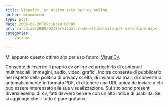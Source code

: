 ```yaml
---
title: Visualcv, un ottimo sito per cv online
author: mtammacco
type: post
date: 2009-02-20T07:10:40+00:00
url: /archive/2009/02/20/visualcv-un-ottimo-sito-per-cv-online.aspx
categories:
  - Variuos

---
```

Mi appunto questo ottimo sito per uso futuro: <a href="http://www.visualcv.com/" target="_blank" rel="noopener">VisualCv</a>.

Consente di inserire il proprio cv online ed arricchirlo di contenuti multimediali: immagini, audio, video, grafici. Inoltre consente di pubblicarlo nel rispetto della politica di privacy scelta, di inviarlo via mail, di convertirlo automaticamente in formato PDF, di ottenere una URL unica da inviare a chi può essere interessato alla sua visualizzazione. Sul sito sono presenti diversi esempi di cv, fatti davvero bene e con un alto indice di usabilità. Se si aggiunge che il tutto è pure gratuito&#8230;